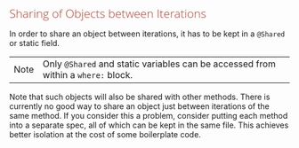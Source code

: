<style>
h1,h2,h3,h4{font-family: "Open Sans","DejaVu Sans",sans-serif;font-weight: 300;font-style: normal; color: #ba3925;text-rendering: optimizeLegibility; margin-top: 1em; margin-bottom: .5em;}
h1{color: rgba(0,0,0,.85);}
blockquote{color: #998;font-style: italic;}
</style>

## Sharing of Objects between Iterations

In order to share an object between iterations, it has to be kept in a `@Shared` or static field.



<table>
<tbody><tr>
<td class="icon">
<div class="title">Note</div>
</td>
<td class="content">
Only <code>@Shared</code> and static variables can be accessed from within a <code>where:</code> block.
</td>
</tr>
</tbody></table>

Note that such objects will also be shared with other methods. There is currently no good way to share an object just between iterations of the same method. If you consider this a problem, consider putting each method into a separate spec, all of which can be kept in the same file. This achieves better isolation at the cost of some boilerplate code.